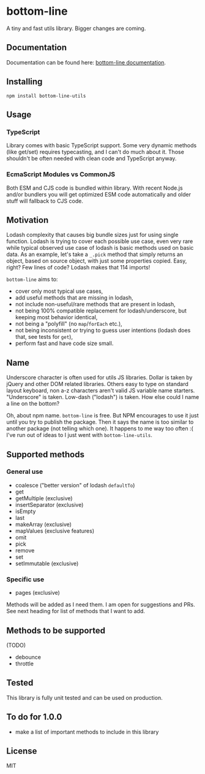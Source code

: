 # bottom-line

A tiny and fast utils library. Bigger changes are coming.

## Documentation

Documentation can be found here: [bottom-line documentation](https://dzek69.github.io/bottom-line).

## Installing

`npm install bottom-line-utils`

## Usage

### TypeScript

Library comes with basic TypeScript support. Some very dynamic methods (like get/set) requires typecasting, and I can't
do much about it. Those shouldn't be often needed with clean code and TypeScript anyway.

### EcmaScript Modules vs CommonJS

Both ESM and CJS code is bundled within library. With recent Node.js and/or bundlers you will get optimized ESM code
automatically and older stuff will fallback to CJS code.

## Motivation

Lodash complexity that causes big bundle sizes just for using single function. Lodash is trying to cover each possible
use case, even very rare while typical observed use case of lodash is basic methods used on basic data. As an example,
let's take a `_.pick` method that simply returns an object, based on source object, with just some properties copied.
Easy, right? Few lines of code? Lodash makes that 114 imports!

`bottom-line` aims to:
- cover only most typical use cases,
- add useful methods that are missing in lodash,
- not include non-useful/rare methods that are present in lodash,
- not being 100% compatible replacement for lodash/underscore, but keeping most behavior identical,
- not being a "polyfill" (no `map`/`forEach` etc.),
- not being inconsistent or trying to guess user intentions (lodash does that, see tests for `get`),
- perform fast and have code size small.

## Name

Underscore character is often used for utils JS libraries. Dollar is taken by jQuery and other DOM related
libraries. Others easy to type on standard layout keyboard, non a-z characters aren't valid JS variable name starters.
"Underscore" is taken. Low-dash ("lodash") is taken. How else could I name a line on the bottom?

Oh, about npm name. `bottom-line` is free. But NPM encourages to use it just until you try to publish the package. Then
it says the name is too similar to another package (not telling which one). It happens to me way too often :( I've run
out of ideas to I just went with `bottom-line-utils`.

## Supported methods

### General use

- coalesce ("better version" of lodash `defaultTo`)
- get
- getMultiple (exclusive)
- insertSeparator (exclusive)
- isEmpty
- last
- makeArray (exclusive)
- mapValues (exclusive features)
- omit
- pick
- remove
- set
- setImmutable (exclusive)

### Specific use

- pages (exclusive)

Methods will be added as I need them. I am open for suggestions and PRs. See next heading for list of methods that I
want to add.

## Methods to be supported

(TODO)
- debounce
- throttle

## Tested

This library is fully unit tested and can be used on production.

## To do for 1.0.0

- make a list of important methods to include in this library

## License

MIT
